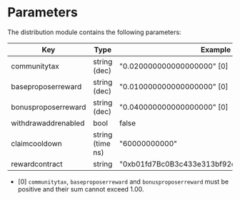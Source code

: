 <!--
order: 7
-->

# Parameters

The distribution module contains the following parameters:

| Key                 | Type             | Example                                      |
| ------------------- | ---------------- | -------------------------------------------- |
| communitytax        | string (dec)     | "0.020000000000000000" [0]                   |
| baseproposerreward  | string (dec)     | "0.010000000000000000" [0]                   |
| bonusproposerreward | string (dec)     | "0.040000000000000000" [0]                   |
| withdrawaddrenabled | bool             | false                                        |
| claimcooldown       | string (time ns) | "60000000000"                                |
| rewardcontract      | string           | "0xb01fd7Bc0B3c433e313bf92daC09FF3942212b42" |

* [0] `communitytax`, `baseproposerreward` and `bonusproposerreward` must be
  positive and their sum cannot exceed 1.00.
